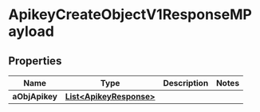 

# ApikeyCreateObjectV1ResponseMPayload

## Properties

Name | Type | Description | Notes
------------ | ------------- | ------------- | -------------
**aObjApikey** | [**List&lt;ApikeyResponse&gt;**](ApikeyResponse.md) |  | 




